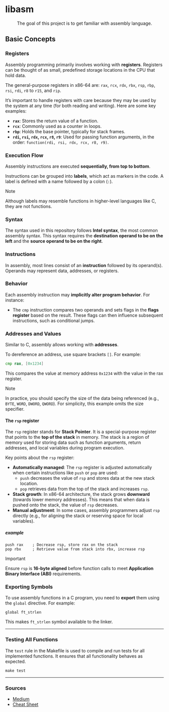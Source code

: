 # libasm
<p align='center'>The goal of this project is to get familiar with assembly language.</p>

## Basic Concepts
### Registers
Assembly programming primarily involves working with **registers**. Registers can be thought of as small, predefined storage locations in the CPU that hold data.

The general-purpose registers in x86-64 are:
`rax`, `rcx`, `rdx`, `rbx`, `rsp`, `rbp`, `rsi`, `rdi`, `r8` to `r15`, and `rip`.

It’s important to handle registers with care because they may be used by the system at any time (for both reading and writing). Here are some key examples:
- **`rax`**: Stores the return value of a function.
- **`rcx`**: Commonly used as a counter in loops.
- **`rbp`**: Holds the base pointer, typically for stack frames.
- **`rdi`, `rsi`, `rdx`, `rcx`, `r8`, `r9`**: Used for passing function arguments, in the order: `function(rdi, rsi, rdx, rcx, r8, r9)`.

### Execution Flow
Assembly instructions are executed **sequentially, from top to bottom**.

Instructions can be grouped into **labels**, which act as markers in the code. A label is defined with a name followed by a colon (`:`).

> [!NOTE]
> Although labels may resemble functions in higher-level languages like C, they are not functions.

### Syntax
The syntax used in this repository follows **Intel syntax**, the most common assembly syntax. This syntax requires the **destination operand to be on the left** and the **source operand to be on the right**.

### Instructions
In assembly, most lines consist of an **instruction** followed by its operand(s). Operands may represent data, addresses, or registers.

### Behavior
Each assembly instruction may **implicitly alter program behavior**. For instance:
- The `cmp` instruction compares two operands and sets flags in the **flags register** based on the result. These flags can then influence subsequent instructions, such as conditional jumps.

### Addresses and Values
Similar to C, assembly allows working with **addresses**.

To dereference an address, use square brackets `[]`. For example:
```asm
cmp rax, [0x1234]
```
This compares the value at memory address `0x1234` with the value in the rax register.
> [!NOTE]
> In practice, you should specify the size of the data being referenced (e.g., `BYTE`, `WORD`, `DWORD`, `QWORD`). For simplicity, this example omits the size specifier.

#### The `rsp` register
The `rsp` register stands for **Stack Pointer**. It is a special-purpose register that points to the **top of the stack** in memory. The stack is a region of memory used for storing data such as function arguments, return addresses, and local variables during program execution.

Key points about the `rsp` register:
- **Automatically managed**: The `rsp` register is adjusted automatically when certain instructions like `push` or `pop` are used:
  - `push` decreases the value of `rsp` and stores data at the new stack location.
  - `pop` retrieves data from the top of the stack and increases `rsp`.
- **Stack growth**: In x86-64 architecture, the stack grows **downward** (towards lower memory addresses). This means that when data is pushed onto the stack, the value of `rsp` decreases.
- **Manual adjustment**: In some cases, assembly programmers adjust `rsp` directly (e.g., for aligning the stack or reserving space for local variables).

##### example
```
push rax    ; Decrease rsp, store rax on the stack
pop rbx     ; Retrieve value from stack into rbx, increase rsp
```

> [!IMPORTANT]
> Ensure `rsp` is **16-byte aligned** before function calls to meet **Application Binary Interface (ABI)** requirements.

### Exporting Symbols
To use assembly functions in a C program, you need to **export** them using the `global` directive. For example:
```
global ft_strlen
```
This makes `ft_strlen` symbol available to the linker.

---
### Testing All Functions
The `test` rule in the Makefile is used to compile and run tests for all implemented functions. It ensures that all functionality behaves as expected.
```
make test
```
---
### Sources
- [Medium](https://medium.com/@leogaudin/libasm-a-guide-to-get-familiar-with-assembly-in-42-830f619f4c5e)
- [Cheat Sheet](https://www.cs.uaf.edu/2017/fall/cs301/reference/x86_64.html)
